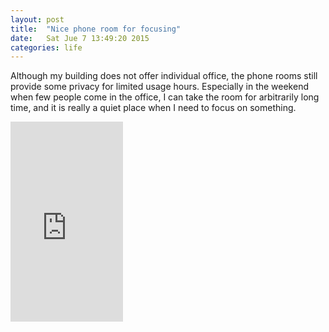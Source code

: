 ```yaml
---
layout: post
title:  "Nice phone room for focusing"
date:   Sat Jue 7 13:49:20 2015
categories: life
---
```


Although my building does not offer individual office, the phone rooms still provide some privacy for limited usage hours. Especially in the weekend when few people come in the office, I can take the room for arbitrarily long time, and it is really a quiet place when I need to focus on something.

<iframe src="https://onedrive.live.com/embed?cid=731DFD14FE9CFC26&resid=731DFD14FE9CFC26%213765&authkey=ACaudXOc7CJ8YxE" width="180" height="320" frameborder="0" scrolling="no"></iframe>
